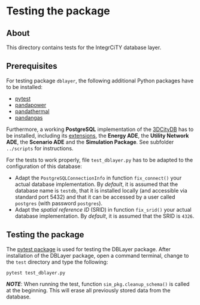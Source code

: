 # Testing the package

## About

This directory contains tests for the IntegrCiTY database layer.


## Prerequisites

For testing package `dblayer`, the following additional Python packages have to be installed:
 * [pytest](https://pypi.org/project/pytest)
 * [pandapower](https://pandapower.readthedocs.io/en/v2.0.1/index.html)
 * [pandathermal](https://github.com/IntegrCiTy/PandaThermal)
 * [pandangas](https://github.com/IntegrCiTy/PandaNGas)


Furthermore, a working **PostgreSQL** implementation of the [3DCityDB](https://www.3dcitydb.org) has to be installed, including its [extensions](https://github.com/gioagu/3dcitydb_ade), the **Energy ADE**, the **Utility Network ADE**, the **Scenario ADE** and the **Simulation Package**.
See subfolder `../scripts` for instructions.

For the tests to work properly, file `test_dblayer.py` has to be adapted to the configuration of this database:
 * Adapt the `PostgreSQLConnectionInfo` in function `fix_connect()` your actual  database implementation. By *default*, it is assumed that the database name is `testdb`, that it is installed locally (and accessible via standard port 5432) and that it can be accessed by a user called `postgres` (with password `postgres`).
 * Adapt the *spatial reference ID* (SRID) in function `fix_srid()` your actual  database implementation. By *default*, it is assumed that the SRID is `4326`.



## Testing the package

The [pytest package](https://docs.pytest.org) is used for testing the DBLayer package.
After installation of the DBLayer package, open a command terminal, change to the `test` directory and type the following:
```
pytest test_dblayer.py
```
***NOTE***: When running the test, function `sim_pkg.cleanup_schema()` is called at the beginning. This will erase all previously stored data from the database.